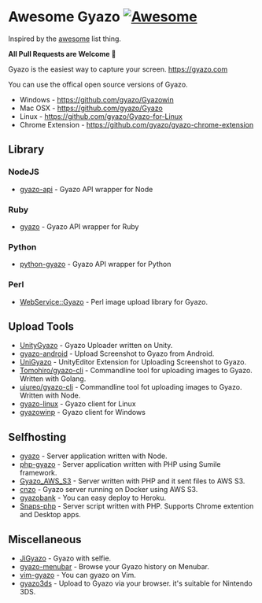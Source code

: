 # Awesome Gyazo [![Awesome](https://cdn.rawgit.com/sindresorhus/awesome/d7305f38d29fed78fa85652e3a63e154dd8e8829/media/badge.svg)](https://github.com/sindresorhus/awesome)

Inspired by the [awesome](https://github.com/sindresorhus/awesome) list thing.

**All Pull Requests are Welcome :tada:**

Gyazo is the easiest way to capture your screen.  https://gyazo.com

You can use the offical open source versions of Gyazo.

- Windows - https://github.com/gyazo/Gyazowin
- Mac OSX -  https://github.com/gyazo/Gyazo
- Linux - https://github.com/gyazo/Gyazo-for-Linux
- Chrome Extension - https://github.com/gyazo/gyazo-chrome-extension

## Library

### NodeJS

- [gyazo-api](https://www.npmjs.com/package/gyazo-api) - Gyazo API wrapper for Node

### Ruby
- [gyazo](https://rubygems.org/gems/gyazo/) - Gyazo API wrapper for Ruby

### Python

- [python-gyazo](https://github.com/ymyzk/python-gyazo) - Gyazo API wrapper for Python

### Perl

- [WebService::Gyazo](https://github.com/maximusfox/WebService--Gyazo) - Perl image upload library for Gyazo.

## Upload Tools

- [UnityGyazo](https://github.com/cignoir/UnityGyazo) - Gyazo Uploader written on Unity.
- [gyazo-android](https://github.com/tnj/gyazo-android) - Upload Screenshot to Gyazo from Android.
- [UniGyazo](https://github.com/hidakas/UniGyazo) - UnityEditor Extension for Uploading Screenshot to Gyazo.
- [Tomohiro/gyazo-cli](https://github.com/Tomohiro/gyazo-cli) - Commandline tool for uploading images to Gyazo. Written with Golang.
- [uiureo/gyazo-cli](https://github.com/uiureo/gyazo-cli) - Commandline tool fot uploading images to Gyazo. Written with Node.
- [gyazo-linux](https://github.com/egrajeda/gyazo-linux) - Gyazo client for Linux
- [gyazowinp](https://github.com/tyoro/Gyazowinp) - Gyazo client for Windows

## Selfhosting

- [gyazo](https://www.npmjs.com/package/gyazo) - Server application written with Node.
- [php-gyazo](https://github.com/yuya-takeyama/php-gyazo) - Server application written with PHP using Sumile framework.
- [Gyazo_AWS_S3](https://github.com/korjik/Gyazo_AWS_S3) - Server written with PHP and it sent files to AWS S3.
- [cnzo](https://github.com/cnosuke/cnzo) - Gyazo server running on Docker using AWS S3.
- [gyazobank](https://github.com/riaf/gyazobank) - You can easy deploy to Heroku.
- [Snaps-php](https://github.com/1Conan/Snaps-php) - Server script written with PHP. Supports Chrome extention and Desktop apps.

## Miscellaneous

- [JiGyazo](https://github.com/uiureo/JiGyazo) - Gyazo with selfie.
- [gyazo-menubar](https://github.com/pastak/gyazo-menubar) - Browse your Gyazo history on Menubar.
- [vim-gyazo](https://github.com/osyo-manga/vim-gyazo) - You can gyazo on Vim.
- [gyazo3ds](http://gyazo3ds.herokuapp.com/) - Upload to Gyazo via your browser. it's suitable for Nintendo 3DS.
